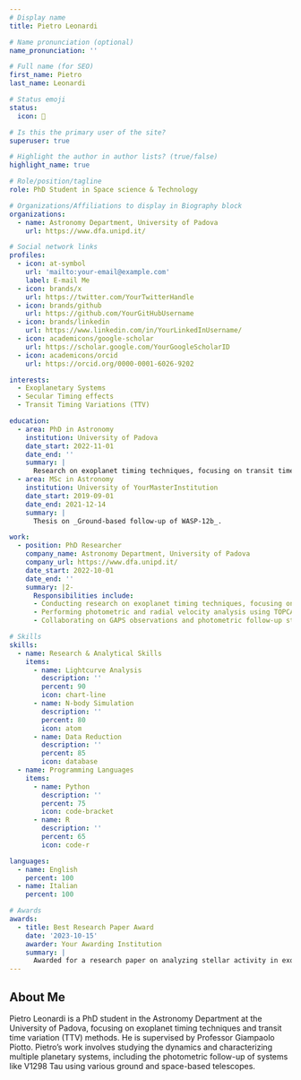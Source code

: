 ```yaml
---
# Display name
title: Pietro Leonardi

# Name pronunciation (optional)
name_pronunciation: ''

# Full name (for SEO)
first_name: Pietro
last_name: Leonardi

# Status emoji
status:
  icon: 🍕

# Is this the primary user of the site?
superuser: true

# Highlight the author in author lists? (true/false)
highlight_name: true

# Role/position/tagline
role: PhD Student in Space science & Technology

# Organizations/Affiliations to display in Biography block
organizations:
  - name: Astronomy Department, University of Padova
    url: https://www.dfa.unipd.it/

# Social network links
profiles:
  - icon: at-symbol
    url: 'mailto:your-email@example.com'
    label: E-mail Me
  - icon: brands/x
    url: https://twitter.com/YourTwitterHandle
  - icon: brands/github
    url: https://github.com/YourGitHubUsername
  - icon: brands/linkedin
    url: https://www.linkedin.com/in/YourLinkedInUsername/
  - icon: academicons/google-scholar
    url: https://scholar.google.com/YourGoogleScholarID
  - icon: academicons/orcid
    url: https://orcid.org/0000-0001-6026-9202

interests:
  - Exoplanetary Systems
  - Secular Timing effects
  - Transit Timing Variations (TTV)

education:
  - area: PhD in Astronomy
    institution: University of Padova
    date_start: 2022-11-01
    date_end: ''
    summary: |
      Research on exoplanet timing techniques, focusing on transit time variation methods. Supervised by [Prof. Giampaolo Piotto](https://www.dfa.unipd.it/).
  - area: MSc in Astronomy
    institution: University of YourMasterInstitution
    date_start: 2019-09-01
    date_end: 2021-12-14
    summary: |
      Thesis on _Ground-based follow-up of WASP-12b_.

work:
  - position: PhD Researcher
    company_name: Astronomy Department, University of Padova
    company_url: https://www.dfa.unipd.it/
    date_start: 2022-10-01
    date_end: ''
    summary: |2-
      Responsibilities include:
      - Conducting research on exoplanet timing techniques, focusing on transit time variations.
      - Performing photometric and radial velocity analysis using TOPCAT, TRADES, and other tools.
      - Collaborating on GAPS observations and photometric follow-up studies of young planetary systems.

# Skills
skills:
  - name: Research & Analytical Skills
    items:
      - name: Lightcurve Analysis
        description: ''
        percent: 90
        icon: chart-line
      - name: N-body Simulation
        description: ''
        percent: 80
        icon: atom
      - name: Data Reduction
        description: ''
        percent: 85
        icon: database
  - name: Programming Languages
    items:
      - name: Python
        description: ''
        percent: 75
        icon: code-bracket
      - name: R
        description: ''
        percent: 65
        icon: code-r

languages:
  - name: English
    percent: 100
  - name: Italian
    percent: 100

# Awards
awards:
  - title: Best Research Paper Award
    date: '2023-10-15'
    awarder: Your Awarding Institution
    summary: |
      Awarded for a research paper on analyzing stellar activity in exoplanetary systems using HARPS-N data.
---
```


## About Me

Pietro Leonardi is a PhD student in the Astronomy Department at the University of Padova, focusing on exoplanet timing techniques and transit time variation (TTV) methods. He is supervised by Professor Giampaolo Piotto. Pietro’s work involves studying the dynamics and characterizing multiple planetary systems, including the photometric follow-up of systems like V1298 Tau using various ground and space-based telescopes.
